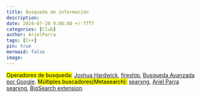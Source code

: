 ```yaml
---
title: Busqueda de información
description: 
date: 2024-07-20 9:00:00 +/-TTTT
categories: [Club]
author: ArielParra 
tags: [C++]
pin: true
mermaid: false
image:
---
```


<mark>Operadores de busqueda:</mark>  [Joshua Hardwick](https://ahrefs.com/blog/google-advanced-search-operators/), [fireship](https://yewtu.be/watch?v=cEBkvm0-rg0), [Busqueda Avanzada por Google](https://support.google.com/websearch/answer/2466433?hl=es).
<mark>Múltiples buscadores(Metasearch):</mark> [searxng](https://searx.space/), [Ariel Parra searxng](https://searx.arielparra.tech), [BigSearch extension](https://github.com/garywill/BigSearch).


